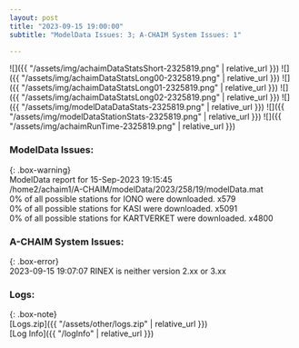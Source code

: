 ```yaml
---
layout: post
title: "2023-09-15 19:00:00"
subtitle: "ModelData Issues: 3; A-CHAIM System Issues: 1"

---
```


![]({{ "/assets/img/achaimDataStatsShort-2325819.png" | relative_url }})
![]({{ "/assets/img/achaimDataStatsLong00-2325819.png" | relative_url }})
![]({{ "/assets/img/achaimDataStatsLong01-2325819.png" | relative_url }})
![]({{ "/assets/img/achaimDataStatsLong02-2325819.png" | relative_url }})
![]({{ "/assets/img/modelDataDataStats-2325819.png" | relative_url }})
![]({{ "/assets/img/modelDataStationStats-2325819.png" | relative_url }})
![]({{ "/assets/img/achaimRunTime-2325819.png" | relative_url }})


### ModelData Issues:  
  
{: .box-warning}  
 ModelData report for 15-Sep-2023 19:15:45   
 /home2/achaim1/A-CHAIM/modelData/2023/258/19/modelData.mat   
 0% of all possible stations for IONO were downloaded. x579   
 0% of all possible stations for KASI were downloaded. x5091   
 0% of all possible stations for KARTVERKET were downloaded. x4800   
  
### A-CHAIM System Issues:  
  
{: .box-error}  
2023-09-15 19:07:07 RINEX is neither version 2.xx or 3.xx  

### Logs:  
  
{: .box-note}  
[Logs.zip]({{ "/assets/other/logs.zip" | relative_url }})  
[Log Info]({{ "/logInfo" | relative_url }})  
